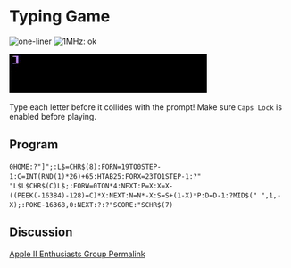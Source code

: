 # Typing Game

![one-liner](https://img.shields.io/badge/one--liner-orange) ![1MHz: ok](https://img.shields.io/badge/1MHz-ok-green)

![image](media/typing-game.gif "Typing Game GIF")

Type each letter before it collides with the prompt! Make sure `Caps Lock` is enabled before playing.

## Program

`0HOME:?"]";:L$=CHR$(8):FORN=19TO0STEP-1:C=INT(RND(1)*26)+65:HTAB25:FORX=23TO1STEP-1:?" "L$L$CHR$(C)L$;:FORW=0TON*4:NEXT:P=X:X=X-((PEEK(-16384)-128)=C)*X:NEXT:N=N*-X:S=S+(1-X)*P:D=D-1:?MID$(" ",1,-X);:POKE-16368,0:NEXT:?:?"SCORE:"SCHR$(7)`

## Discussion

[Apple II Enthusiasts Group Permalink](https://www.facebook.com/groups/5251478676/permalink/10158450424933677/)
